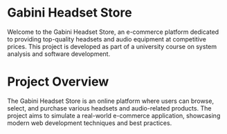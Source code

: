 # Gabini Headset Store

Welcome to the Gabini Headset Store, an e-commerce platform dedicated to providing top-quality headsets and audio equipment at competitive prices. This project is developed as part of a university course on system analysis and software development.

# Project Overview

The Gabini Headset Store is an online platform where users can browse, select, and purchase various headsets and audio-related products. The project aims to simulate a real-world e-commerce application, showcasing modern web development techniques and best practices.